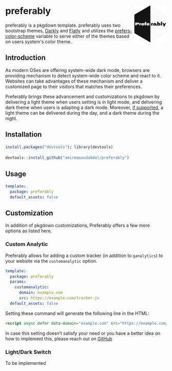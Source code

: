 # preferably <img src="man/figures/logo.png" width="20%" align="right"/>

preferably is a pkgdown template. preferably uses two bootstrap themes, [Darkly](https://bootswatch.com/darkly/) and [Flatly](https://bootswatch.com/flatly/) and utilizes the [prefers-color-scheme](`https://developer.mozilla.org/en-US/docs/Web/CSS/@media/prefers-color-scheme`) variable to serve either of the themes based on users system's color theme.

## Introduction

As modern OSes are offering system-wide dark mode, browsers are providing mechanism to detect system-wide color scheme and react to it. Websites can take advantages of these mechanism and deliver a customized page to their visitors that matches their preferences. 

Preferably brings these advancement and customizations to pkgdown by delivering a light theme when users setting is in light mode, and delivering dark theme when users is adapting a dark mode. Moreover, [if supported](https://support.apple.com/en-us/HT208976), a light theme can be delivered during the day, and a dark theme during the night. 

## Installation

```R
install.packages("devtools"); library(devtools)

devtools::install_github("amirmasoudabdol/preferably")
```

## Usage

```YAML
template:
  package: preferably
  default_assets: false
```

## Customization

In addition of pkgdown customizations, Preferably offers a few more options as listed here.  

### Custom Analytic

Preferably allows for adding a custom tracker (in addition to `ganalytics`) to your website via the `customanalytic` option.

```YAML
template:
  package: preferably
  params:
    customanalytic:
      domain: example.com
      src: https://example.com/tracker.js
  default_assets: false
```

Setting these command will generate the following line in the HTML:

```html
<script async defer data-domain="example.com" src="https://example.com/tracker.js"></script>
```

In case this setting doesn’t satisfy your need or you have a better idea on how to implement this, please reach out on [GitHub](https://github.com/amirmasoudabdol/preferably/issues/)

### Light/Dark Switch

To be implemented